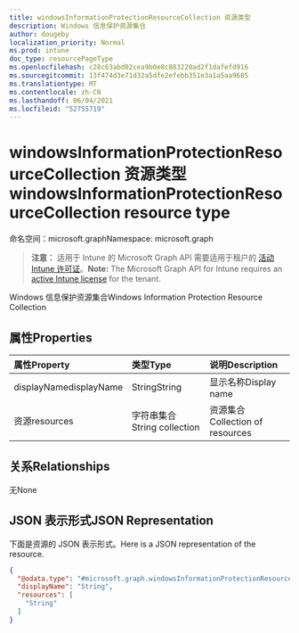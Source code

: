 ```yaml
---
title: windowsInformationProtectionResourceCollection 资源类型
description: Windows 信息保护资源集合
author: dougeby
localization_priority: Normal
ms.prod: intune
doc_type: resourcePageType
ms.openlocfilehash: c28c63abd02cea9b0e8c883220ad2f1dafefd916
ms.sourcegitcommit: 13f474d3e71d32a5dfe2efebb351e3a1a5aa9685
ms.translationtype: MT
ms.contentlocale: zh-CN
ms.lasthandoff: 06/04/2021
ms.locfileid: "52755719"
---
```

# <a name="windowsinformationprotectionresourcecollection-resource-type"></a><span data-ttu-id="351e2-103">windowsInformationProtectionResourceCollection 资源类型</span><span class="sxs-lookup"><span data-stu-id="351e2-103">windowsInformationProtectionResourceCollection resource type</span></span>

<span data-ttu-id="351e2-104">命名空间：microsoft.graph</span><span class="sxs-lookup"><span data-stu-id="351e2-104">Namespace: microsoft.graph</span></span>

> <span data-ttu-id="351e2-105">**注意：** 适用于 Intune 的 Microsoft Graph API 需要适用于租户的 [活动 Intune 许可证](https://go.microsoft.com/fwlink/?linkid=839381)。</span><span class="sxs-lookup"><span data-stu-id="351e2-105">**Note:** The Microsoft Graph API for Intune requires an [active Intune license](https://go.microsoft.com/fwlink/?linkid=839381) for the tenant.</span></span>

<span data-ttu-id="351e2-106">Windows 信息保护资源集合</span><span class="sxs-lookup"><span data-stu-id="351e2-106">Windows Information Protection Resource Collection</span></span>

## <a name="properties"></a><span data-ttu-id="351e2-107">属性</span><span class="sxs-lookup"><span data-stu-id="351e2-107">Properties</span></span>
|<span data-ttu-id="351e2-108">属性</span><span class="sxs-lookup"><span data-stu-id="351e2-108">Property</span></span>|<span data-ttu-id="351e2-109">类型</span><span class="sxs-lookup"><span data-stu-id="351e2-109">Type</span></span>|<span data-ttu-id="351e2-110">说明</span><span class="sxs-lookup"><span data-stu-id="351e2-110">Description</span></span>|
|:---|:---|:---|
|<span data-ttu-id="351e2-111">displayName</span><span class="sxs-lookup"><span data-stu-id="351e2-111">displayName</span></span>|<span data-ttu-id="351e2-112">String</span><span class="sxs-lookup"><span data-stu-id="351e2-112">String</span></span>|<span data-ttu-id="351e2-113">显示名称</span><span class="sxs-lookup"><span data-stu-id="351e2-113">Display name</span></span>|
|<span data-ttu-id="351e2-114">资源</span><span class="sxs-lookup"><span data-stu-id="351e2-114">resources</span></span>|<span data-ttu-id="351e2-115">字符串集合</span><span class="sxs-lookup"><span data-stu-id="351e2-115">String collection</span></span>|<span data-ttu-id="351e2-116">资源集合</span><span class="sxs-lookup"><span data-stu-id="351e2-116">Collection of resources</span></span>|

## <a name="relationships"></a><span data-ttu-id="351e2-117">关系</span><span class="sxs-lookup"><span data-stu-id="351e2-117">Relationships</span></span>
<span data-ttu-id="351e2-118">无</span><span class="sxs-lookup"><span data-stu-id="351e2-118">None</span></span>

## <a name="json-representation"></a><span data-ttu-id="351e2-119">JSON 表示形式</span><span class="sxs-lookup"><span data-stu-id="351e2-119">JSON Representation</span></span>
<span data-ttu-id="351e2-120">下面是资源的 JSON 表示形式。</span><span class="sxs-lookup"><span data-stu-id="351e2-120">Here is a JSON representation of the resource.</span></span>
<!-- {
  "blockType": "resource",
  "@odata.type": "microsoft.graph.windowsInformationProtectionResourceCollection"
}
-->
``` json
{
  "@odata.type": "#microsoft.graph.windowsInformationProtectionResourceCollection",
  "displayName": "String",
  "resources": [
    "String"
  ]
}
```




